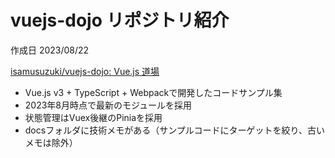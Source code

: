 # vuejs-dojo リポジトリ紹介

作成日 2023/08/22

[isamusuzuki/vuejs-dojo: Vue.js 道場](https://github.com/isamusuzuki/vuejs-dojo)

- Vue.js v3 + TypeScript + Webpackで開発したコードサンプル集
- 2023年8月時点で最新のモジュールを採用
- 状態管理はVuex後継のPiniaを採用
- docsフォルダに技術メモがある（サンプルコードにターゲットを絞り、古いメモは除外）
